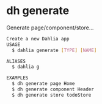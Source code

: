 # dh generate

Generate page/component/store...

```bash
Create a new Dahlia app
USAGE
  $ dahlia generate [TYPE] [NAME]

ALIASES
  $ dahlia g

EXAMPLES
  $ dh generate page Home
  $ dh generate component Header
  $ dh generate store todoStore
```

